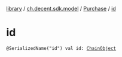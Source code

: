 [library](../../index.md) / [ch.decent.sdk.model](../index.md) / [Purchase](index.md) / [id](./id.md)

# id

`@SerializedName("id") val id: `[`ChainObject`](../-chain-object/index.md)